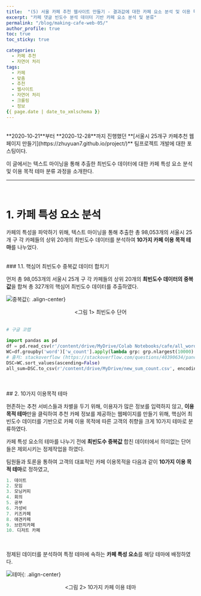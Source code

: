 ```yaml
---
title:  "(5) 서울 카페 추천 웹사이트 만들기 - 결과값에 대한 카페 요소 분석 및 이용 목적 테마 분류"
excerpt: "카페 댓글 빈도수 분석 데이터 기반 카페 요소 분석 및 분류"
permalink: "/blog/making-cafe-web-05/"
author_profile: true
toc: true
toc_sticky: true

categories:
  - 카페 추천
  - 자연어 처리
tags:
  - 카페 
  - 맞춤
  - 추천
  - 웹사이트
  - 자연어 처리
  - 크롤링
  - 정보
{{ page.date | date_to_xmlschema }}
---
```

<br>
**2020-10-21**부터 **2020-12-28**까지 진행했던 **[서울시 25개구 카페추천 웹페이지 만들기](https://zhuyuan7.github.io/project/)** 팀프로젝트 개발에 대한 포스팅이다.  

이 글에서는 텍스트 마이닝을 통해 추출한 최빈도수 데이터에 대한 카페 특성 요소 분석 및 이용 목적 테마 분류 과정을 소개한다.
<br>

-----

<br>

# 1. 카페 특성 요소 분석

카페의 특성을 파악하기 위해, 텍스트 마이닝을 통해 추출한
총 98,053개의 서울시 25개 구 각 카페들의 상위 20개의 최빈도수 데이터를 
분석하여 **10가지 카페 이용 목적 테마**를 나누었다.
<br>

<br>
### 1.1. 핵심어 최빈도수 중복값 데이터 합치기

먼저 총 98,053개의 서울시 25개 구 각 카페들의 상위 20개의 **최빈도수 데이터의 중복값**을 
합쳐 총 327개의 핵심어 최빈도수 데이터를 추출하였다.

![중복값](https://zhuyuan7.github.io/assets/images/중복값.jpg "중복값"){: .align-center}<center> <그림 1> 최빈도수 단어 </center> 
<br>


```python
# 구글 코랩

import pandas as pd
df = pd.read_csv(r'/content/drive/MyDrive/Colab Notebooks/cafe/all_word_count.csv', engine='python', encoding='utf-8-sig', sep=' ')
WC=df.groupby('word')['w_count'].apply(lambda grp: grp.nlargest(10000).sum()) # 중복값 합치기
# 출처: stackoverflow (https://stackoverflow.com/questions/40390634/pandas-groupby-nlargest-sum)
DSC=WC.sort_values(ascending=False)
all_sum=DSC.to_csv(r'/content/drive/MyDrive/new_sum_count.csv', encoding='utf-8-sig', sep=' ')
```
<br>


<br>
## 2. 10가지 이용목적 테마

현존하는 추천 서비스들과 차별을 두기 위해, 이용자가 많은 정보를 입력하지 않고, **이용 목적 테마**만을 
클릭하여 추천 카페 정보를 제공하는 웹페이지를 만들기 위해, 핵심어 최빈도수 데이터를 기반으로
카페 이용 목적에 따른 고객의 취향을 크게 10가지 테마로 분류하였다.


카페 특성 요소의 테마를 나누기 전에 **최빈도수 중복값** 합친 데이터에서 의미없는 단어들은 제외시키는
정제작업을 하였다.  


팀원들과 토론을 통하여 고객의 대표적인 카페 이용목적을 다음과 같이 **10가지 이용 목적 테마**로 정하였고, 

```python
1. 데이트
2. 모임
3. 모닝커피
4. 회의
5. 공부
6. 가성비
7. 키즈카페
8. 애견카페
9. 브런치카페
10. 디저트 카페
```
<br>

정제된 데이터를 분석하여 특정 테마에 속하는 **카페 특성 요소**를 해당 테마에 배정하였다.



![테마](https://zhuyuan7.github.io/assets/images/테마.jpg "테마"){: .align-center}<center> <그림 2> 10가지 카페 이용 테마 </center> 
<br>


<br>
